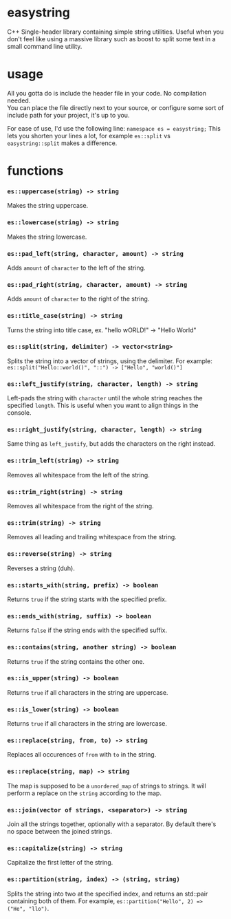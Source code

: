 
# easystring
C++ Single-header library containing simple string utilities.
Useful when you don't feel like using a massive library such as boost to split some text in a small command line utility.

# usage
All you gotta do is include the header file in your code. No compilation needed.  
You can place the file directly next to your source, or configure some sort of include path for your project, it's up to you.

For ease of use, I'd use the following line:
`namespace es = easystring;`
This lets you shorten your lines a lot, for example `es::split` vs `easystring::split` makes a difference.

# functions

### `es::uppercase(string) -> string`
Makes the string uppercase.

### `es::lowercase(string) -> string`
Makes the string lowercase.

### `es::pad_left(string, character, amount) -> string`
Adds `amount` of `character` to the left of the string.

### `es::pad_right(string, character, amount) -> string`
Adds `amount` of `character` to the right of the string.

### `es::title_case(string) -> string`
Turns the string into title case, ex. "hello wORLD!" -> "Hello World"

### `es::split(string, delimiter) -> vector<string>`
Splits the string into a vector of strings, using the delimiter.
For example:
`es::split("Hello::world()", "::") -> ["Hello", "world()"]`

### `es::left_justify(string, character, length) -> string`
Left-pads the string with `character` until the whole string reaches the specified `length`.
This is useful when you want to align things in the console.

### `es::right_justify(string, character, length) -> string`
Same thing as `left_justify`, but adds the characters on the right instead.

### `es::trim_left(string) -> string`
Removes all whitespace from the left of the string.

### `es::trim_right(string) -> string`
Removes all whitespace from the right of the string.

### `es::trim(string) -> string`
Removes all leading and trailing whitespace from the string.

### `es::reverse(string) -> string`
Reverses a string (duh).

### `es::starts_with(string, prefix) -> boolean`
Returns `true` if the string starts with the specified prefix.

### `es::ends_with(string, suffix) -> boolean`
Returns `false` if the string ends with the specified suffix.

### `es::contains(string, another string) -> boolean`
Returns `true` if the string contains the other one.

### `es::is_upper(string) -> boolean`
Returns `true` if all characters in the string are uppercase.

### `es::is_lower(string) -> boolean`
Returns `true` if all characters in the string are lowercase.

### `es::replace(string, from, to) -> string`
Replaces all occurences of `from` with `to` in the string.

### `es::replace(string, map) -> string`
The map is supposed to be a `unordered_map` of strings to strings.
It will perform a replace on the `string` according to the map.

### `es::join(vector of strings, <separator>) -> string`
Join all the strings together, optionally with a separator. By default there's no space between the joined strings.

### `es::capitalize(string) -> string`
Capitalize the first letter of the string.

### `es::partition(string, index) -> (string, string)`
Splits the string into two at the specified index, and returns an std::pair containing both of them.
For example, `es::partition("Hello", 2) => ("He", "llo")`.